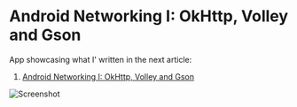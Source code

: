 # Android Networking I: OkHttp, Volley and Gson

App showcasing what I' written in the next article:

1. [Android Networking I: OkHttp, Volley and Gson](http://goo.gl/Zc3kMT)

![Screenshot](https://dl.dropboxusercontent.com/u/83259317/Images/Yoda%20Android%20Networking%20I.png)
